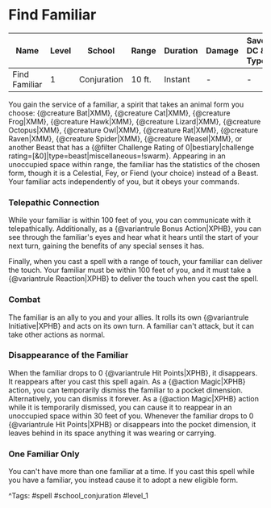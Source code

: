 # Find Familiar

| Name | Level | School | Range | Duration | Damage | Save DC & Type |
|------|-------|--------|-------|----------|--------|----------------|
| Find Familiar | 1 | Conjuration | 10 ft. | Instant | - | - |

You gain the service of a familiar, a spirit that takes an animal form you choose: {@creature Bat|XMM}, {@creature Cat|XMM}, {@creature Frog|XMM}, {@creature Hawk|XMM}, {@creature Lizard|XMM}, {@creature Octopus|XMM}, {@creature Owl|XMM}, {@creature Rat|XMM}, {@creature Raven|XMM}, {@creature Spider|XMM}, {@creature Weasel|XMM}, or another Beast that has a {@filter Challenge Rating of 0|bestiary|challenge rating=[&0]|type=beast|miscellaneous=!swarm}. Appearing in an unoccupied space within range, the familiar has the statistics of the chosen form, though it is a Celestial, Fey, or Fiend (your choice) instead of a Beast. Your familiar acts independently of you, but it obeys your commands.

### Telepathic Connection

While your familiar is within 100 feet of you, you can communicate with it telepathically. Additionally, as a {@variantrule Bonus Action|XPHB}, you can see through the familiar's eyes and hear what it hears until the start of your next turn, gaining the benefits of any special senses it has.

Finally, when you cast a spell with a range of touch, your familiar can deliver the touch. Your familiar must be within 100 feet of you, and it must take a {@variantrule Reaction|XPHB} to deliver the touch when you cast the spell.

### Combat

The familiar is an ally to you and your allies. It rolls its own {@variantrule Initiative|XPHB} and acts on its own turn. A familiar can't attack, but it can take other actions as normal.

### Disappearance of the Familiar

When the familiar drops to 0 {@variantrule Hit Points|XPHB}, it disappears. It reappears after you cast this spell again. As a {@action Magic|XPHB} action, you can temporarily dismiss the familiar to a pocket dimension. Alternatively, you can dismiss it forever. As a {@action Magic|XPHB} action while it is temporarily dismissed, you can cause it to reappear in an unoccupied space within 30 feet of you. Whenever the familiar drops to 0 {@variantrule Hit Points|XPHB} or disappears into the pocket dimension, it leaves behind in its space anything it was wearing or carrying.

### One Familiar Only

You can't have more than one familiar at a time. If you cast this spell while you have a familiar, you instead cause it to adopt a new eligible form.

^Tags: #spell #school_conjuration #level_1
